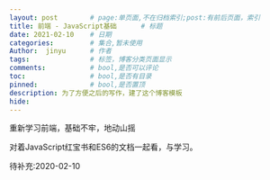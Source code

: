 ```yaml
---
layout: post        # page:单页面,不在归档索引;post:有前后页面，索引
title: 前端 - JavaScript基础      # 标题
date: 2021-02-10    # 日期
categories:         # 集合,暂未使用
Author:  jinyu      # 作者
tags:               # 标签，博客分类页面显示
comments:           # bool,是否可以评论
toc:                # bool,是否有目录
pinned:             # bool,是否置顶
description: 为了方便之后的写作，建了这个博客模板
hide: 
---
```


重新学习前端，基础不牢，地动山摇

对着JavaScript红宝书和ES6的文档一起看，与学习。

<!-- more -->

待补充:2020-02-10
